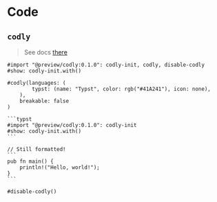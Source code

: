 # Code

## `codly`

> See docs [there](https://github.com/Dherse/codly)

``````typ
#import "@preview/codly:0.1.0": codly-init, codly, disable-codly
#show: codly-init.with()

#codly(languages: (
        typst: (name: "Typst", color: rgb("#41A241"), icon: none),
    ),
    breakable: false
)

```typst
#import "@preview/codly:0.1.0": codly-init
#show: codly-init.with()
```

// Still formatted!
```
pub fn main() {
    println!("Hello, world!");
}
```

#disable-codly()
``````